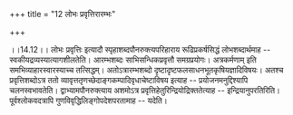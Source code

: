 +++
title = "12 लोभः प्रवृत्तिरारम्भः"

+++
  
  
।।14.12।। लोभः प्रवृत्तिः इत्यादौ स्पृहाशब्दपौनरुक्त्यपरिहाराय
रूढिप्रकर्षसिद्धं लोभशब्दार्थमाह -- स्वकीयद्रव्यस्यात्यागशीलतेति।
आरम्भशब्दः साभिसन्धिकप्रवृत्तौ समग्रप्रयोगः। अत्रकर्मणाम् इति
समभिव्याहारस्वारस्याच्च तत्सिद्धम्। अतोऽत्रारम्भशब्दो
दृष्टादृष्टफलसाधनभूतकृषियज्ञादिविषयः। अतश्च प्रवृत्तिशब्दोऽत्र ततो
व्यावृत्ततृणच्छेदाङ्गकम्पादिवृधाचेष्टाविषय इत्याह --
प्रयोजनमनुद्दिश्यापि चलनस्वभावतेति। द्वाभ्यामपौनरुक्त्याय अशमोऽत्र
प्रवृत्तिहेतुरिन्द्रियोद्रिक्ततेत्याह -- इन्द्रियानुपरतिरिति।
पूर्वश्लोकवदत्रापि गुणविवृद्धिलिङ्गोपदेशपरतामाह -- यदेति।  
  
